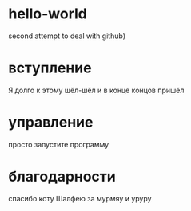 # hello-world
second attempt to deal with github)


# вступление
Я долго к этому шёл-шёл и в конце концов пришёл

# управление
просто запустите программу

# благодарности
спасибо коту Шалфею за мурмяу и уруру
